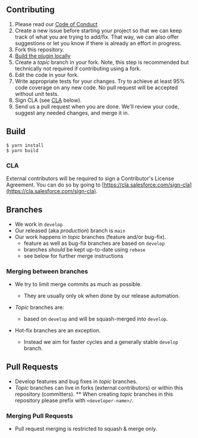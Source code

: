 ## Contributing

1. Please read our [Code of Conduct](CODE_OF_CONDUCT.md)
2. Create a new issue before starting your project so that we can keep track of
   what you are trying to add/fix. That way, we can also offer suggestions or
   let you know if there is already an effort in progress.
3. Fork this repository.
4. [Build the plugin locally](#build)
5. Create a _topic_ branch in your fork. Note, this step is recommended but technically not required if contributing using a fork.
6. Edit the code in your fork.
7. Write appropriate tests for your changes. Try to achieve at least 95% code coverage on any new code. No pull request will be accepted without unit tests.
8. Sign CLA (see [CLA](#cla) below).
9. Send us a pull request when you are done. We'll review your code, suggest any needed changes, and merge it in.

## Build

```
$ yarn install
$ yarn build
```

### CLA

External contributors will be required to sign a Contributor's License
Agreement. You can do so by going to [https://cla.salesforce.com/sign-cla](https://cla.salesforce.com/sign-cla).

## Branches

-   We work in `develop`
-   Our released (aka _production_) branch is `main`
-   Our work happens in _topic_ branches (feature and/or bug-fix).
    -   feature as well as bug-fix branches are based on `develop`
    -   branches _should_ be kept up-to-date using `rebase`
    -   see below for further merge instructions

### Merging between branches

-   We try to limit merge commits as much as possible.

    -   They are usually only ok when done by our release automation.

-   _Topic_ branches are:

    -   based on `develop` and will be squash-merged into `develop`.

-   Hot-fix branches are an exception.
    -   Instead we aim for faster cycles and a generally stable `develop` branch.

## Pull Requests

-   Develop features and bug fixes in _topic_ branches.
-   _Topic_ branches can live in forks (external contributors) or within this repository (committers).
    \*\* When creating _topic_ branches in this repository please prefix with `<developer-name>/`.

### Merging Pull Requests

-   Pull request merging is restricted to squash & merge only.
